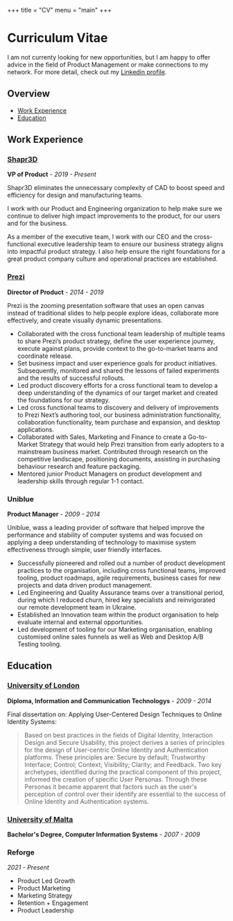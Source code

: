 +++
title = "CV"
menu = "main"
+++

# Curriculum Vitae
I am not currenty looking for new opportunities, but I am happy to offer advice in the field of Product Management or make connections to my network. For more detail, check out my [Linkedin profile](https://www.linkedin.com/in/sebcachia).

## Overview
* [Work Experience](#work-experience)
* [Education](#education)

## Work Experience

### [Shapr3D](https://www.shapr3d.com)

**VP of Product** - *2019 - Present*

Shapr3D eliminates the unnecessary complexity of CAD to boost speed and efficiency for design and manufacturing teams.

I work with our Product and Engineering organization to help make sure we continue to deliver high impact improvements to the product, for our users and for the business.

As a member of the executive team, I work with our CEO and the cross-functional executive leadership team to ensure our business strategy aligns into impactful product strategy. I also help ensure the right foundations for a great product company culture and operational practices are established.

### [Prezi](https://www.prezi.com)

**Director of Product** - *2014 - 2019*

Prezi is the zooming presentation software that uses an open canvas instead of traditional slides to help people explore ideas, collaborate more effectively, and create visually dynamic presentations.

- Collaborated with the cross functional team leadership of multiple teams to share Prezi’s product strategy, define the user experience journey, execute against plans, provide context to the go-to-market teams and coordinate release.
- Set business impact and user experience goals for product initiatives. Subsequently, monitored and shared the lessons of failed experiments and the results of successful rollouts.
- Led product discovery efforts for a cross functional team to develop a deep understanding of the dynamics of our target market and created the foundations for our strategy.
- Led cross functional teams to discovery and delivery of improvements to Prezi Next’s authoring tool, our business administration functionality, collaboration functionality, team purchase and expansion, and desktop applications.
- Collaborated with Sales, Marketing and Finance to create a Go-to-Market Strategy that would help Prezi transition from early adopters to a mainstream business market. Contributed through research on the competitive landscape, positioning documents, assisting in purchasing behaviour research and feature packaging.
- Mentored junior Product Managers on product development and leadership skills through regular 1-1 contact.

### Uniblue

**Product Manager** - *2009 - 2014*

Uniblue, wass a leading provider of software that helped improve the performance and stability of computer systems and was focused on applying a deep understanding of technology to maximise system effectiveness through simple, user friendly interfaces.

- Successfully pioneered and rolled out a number of product development practices to the organisation, including cross functional teams, improved tooling, product roadmaps, agile requirements, business cases for new projects and data driven product management.
- Led Engineering and Quality Assurance teams over a transitional period, during which I reduced churn, hired key specialists and reinvigorated our remote development team in Ukraine.
- Established an Innovation team within the product organisation to help evaluate internal and external opportunities.
- Led development of tooling for our Marketing organisation, enabling customised online sales funnels as well as Web and Desktop A/B Testing tooling.


## Education

### [University of London](https://www.london.ac.uk/)
**Diploma, Information and Communication Technologys** - *2009 - 2014*

Final dissertation on: Applying User-Centered Design Techniques to Online Identity Systems:

> Based on best practices in the fields of Digital Identity, Interaction Design and Secure Usability, this project derives a series of principles for the design of User-centric Online Identity and Authentication platforms. These principles are: Secure by default; Trustworthy Interface; Control; Context; Visibility; Clarity; and Feedback. 
> Two key archetypes, identified during the practical component of this project, informed the creation of specific User Personas. Through these Personas it became apparent that factors such as the user's perception of control over their identify are essential to the success of Online Identity and Authentication systems.

### [University of Malta](https://www.um.edu.mt/)
**Bachelor's Degree, Computer Information Systems** - *2007 - 2009*

### Reforge
*2021 - Present*

- Product Led Growth
- Product Marketing
- Marketing Strategy
- Retention + Engagement
- Product Leadership

